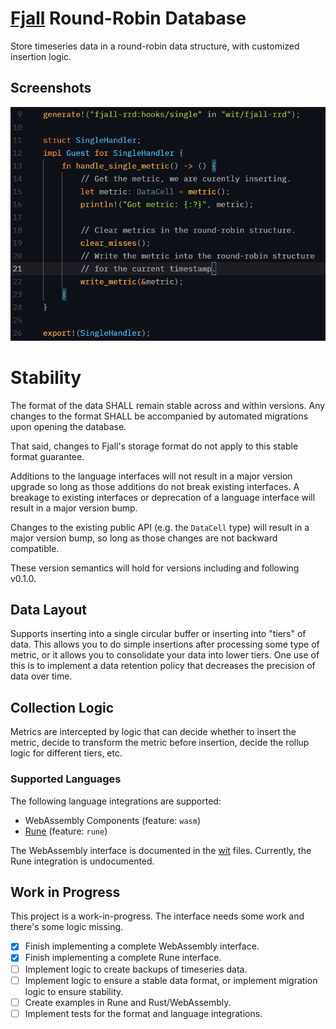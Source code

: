 # [Fjall](https://github.com/fjall-rs/fjall) Round-Robin Database
Store timeseries data in a round-robin data structure, with customized
insertion logic.

## Screenshots
![Rust implementation of the WebAssembly interface.](/images/rust-impl.png)

# Stability
The format of the data SHALL remain stable across and within versions.
Any changes to the format SHALL be accompanied by automated migrations
upon opening the database.

That said, changes to Fjall's storage format do not apply to this stable
format guarantee.

Additions to the language interfaces will not result in a major version
upgrade so long as those additions do not break existing interfaces. A
breakage to existing interfaces or deprecation of a language interface
will result in a major version bump.

Changes to the existing public API (e.g. the `DataCell` type) will result
in a major version bump, so long as those changes are not backward compatible.

These version semantics will hold for versions including and following v0.1.0.

## Data Layout
Supports inserting into a single circular buffer or inserting
into "tiers" of data. This allows you to do simple insertions after
processing some type of metric, or it allows you to consolidate your
data into lower tiers. One use of this is to implement a data
retention policy that decreases the precision of data over time.

## Collection Logic
Metrics are intercepted by logic that can decide whether to insert
the metric, decide to transform the metric before insertion,
decide the rollup logic for different tiers, etc.

### Supported Languages
The following language integrations are supported:

* WebAssembly Components (feature: `wasm`)
* [Rune](https://github.com/rune-rs/rune) (feature: `rune`)

The WebAssembly interface is documented in the [wit](/wit/fjall-rrd) files.
Currently, the Rune integration is undocumented.

## Work in Progress
This project is a work-in-progress. The interface needs some work and there's
some logic missing.

* [X] Finish implementing a complete WebAssembly interface.
* [X] Finish implementing a complete Rune interface.
* [ ] Implement logic to create backups of timeseries data.
* [ ] Implement logic to ensure a stable data format,
    or implement migration logic to ensure stability.
* [ ] Create examples in Rune and Rust/WebAssembly.
* [ ] Implement tests for the format and language
    integrations.
